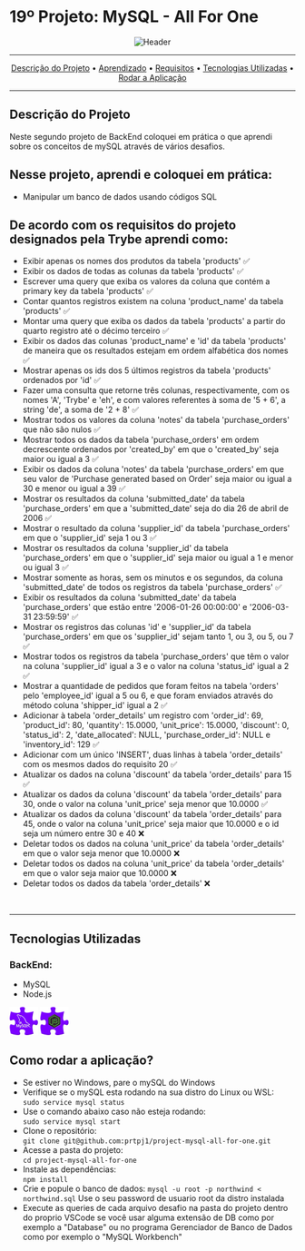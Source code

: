 # 19º Projeto: MySQL - All For One

<p align="center">
<img src="" alt="Header" />
<hr/>

<p align="center">
<a href="#descrição-do-projeto">Descrição do Projeto</a> •
<a href="#nesse-projeto-aprendi-e-coloquei-em-prática">Aprendizado</a> •
<a href="#de-acordo-com-os-requisitos-do-projeto-designados-pela-trybe-aprendi-como">Requisitos</a> •
<a href="#tecnologias-utilizadas">Tecnologias Utilizadas</a> •
<a href="#como-rodar-a-aplicação">Rodar a Aplicação</a>
</p>
<hr/>

## Descrição do Projeto
Neste segundo projeto de BackEnd coloquei em prática o que aprendi sobre os conceitos de mySQL através de vários desafios.<br>

## Nesse projeto, aprendi e coloquei em prática:
- Manipular um banco de dados usando códigos SQL 

## De acordo com os requisitos do projeto designados pela Trybe aprendi como:
- Exibir apenas os nomes dos produtos da tabela 'products' ✅
- Exibir os dados de todas as colunas da tabela 'products' ✅
- Escrever uma query que exiba os valores da coluna que contém a primary key da tabela 'products' ✅
- Contar quantos registros existem na coluna 'product_name' da tabela 'products' ✅
- Montar uma query que exiba os dados da tabela 'products' a partir do quarto registro até o décimo terceiro ✅
- Exibir os dados das colunas 'product_name' e 'id' da tabela 'products' de maneira que os resultados estejam em ordem alfabética dos nomes ✅
- Mostrar apenas os ids dos 5 últimos registros da tabela 'products' ordenados por 'id' ✅
- Fazer uma consulta que retorne três colunas, respectivamente, com os nomes 'A', 'Trybe' e 'eh', e com valores referentes à soma de '5 + 6', a string 'de', a soma de '2 + 8' ✅
- Mostrar todos os valores da coluna 'notes' da tabela 'purchase_orders' que não são nulos ✅
- Mostrar todos os dados da tabela 'purchase_orders' em ordem decrescente ordenados por 'created_by' em que o 'created_by' seja maior ou igual a 3 ✅
- Exibir os dados da coluna 'notes' da tabela 'purchase_orders' em que seu valor de 'Purchase generated based on Order' seja maior ou igual a 30 e menor ou igual a 39 ✅
- Mostrar os resultados da coluna 'submitted_date' da tabela 'purchase_orders' em que a 'submitted_date' seja do dia 26 de abril de 2006 ✅
- Mostrar o resultado da coluna 'supplier_id' da tabela 'purchase_orders' em que o 'supplier_id' seja 1 ou 3 ✅
- Mostrar os resultados da coluna 'supplier_id' da tabela 'purchase_orders' em que o 'supplier_id' seja maior ou igual a 1 e menor ou igual 3 ✅
- Mostrar somente as horas, sem os minutos e os segundos, da coluna 'submitted_date' de todos os registros da tabela 'purchase_orders' ✅
- Exibir os resultados da coluna 'submitted_date' da tabela 'purchase_orders' que estão entre '2006-01-26 00:00:00' e '2006-03-31 23:59:59' ✅
- Mostrar os registros das colunas 'id' e 'supplier_id' da tabela 'purchase_orders' em que os 'supplier_id' sejam tanto 1, ou 3, ou 5, ou 7 ✅
- Mostrar todos os registros da tabela 'purchase_orders' que têm o valor na coluna 'supplier_id' igual a 3 e o valor na coluna 'status_id' igual a 2 ✅
- Mostrar a quantidade de pedidos que foram feitos na tabela 'orders' pelo 'employee_id' igual a 5 ou 6, e que foram enviados através do método coluna 'shipper_id' igual a 2 ✅
- Adicionar à tabela 'order_details' um registro com 'order_id': 69, 'product_id': 80, 'quantity': 15.0000, 'unit_price': 15.0000, 'discount': 0, 'status_id': 2, 'date_allocated': NULL, 'purchase_order_id': NULL e 'inventory_id': 129 ✅
- Adicionar com um único 'INSERT', duas linhas à tabela 'order_details' com os mesmos dados do requisito 20 ✅
- Atualizar os dados na coluna 'discount' da tabela 'order_details' para 15 ✅
- Atualizar os dados da coluna 'discount' da tabela 'order_details' para 30, onde o valor na coluna 'unit_price' seja menor que 10.0000 ✅
- Atualizar os dados da coluna 'discount' da tabela 'order_details' para 45, onde o valor na coluna 'unit_price' seja maior que 10.0000 e o id seja um número entre 30 e 40 ❌
- Deletar todos os dados na coluna 'unit_price' da tabela 'order_details' em que o valor seja menor que 10.0000 ❌
- Deletar todos os dados na coluna 'unit_price' da tabela 'order_details' em que o valor seja maior que 10.0000 ❌
- Deletar todos os dados da tabela 'order_details' ❌
<br>
<hr/>

## Tecnologias Utilizadas

### BackEnd:
- MySQL
- Node.js

<a href="https://www.mysql.com/" target="_blank" rel="noreferrer"><img src="https://github.com/prtpj1/prtpj1/blob/main/Github Imgs/mySQL2.png" width="50" height="50" alt="MySQL Icon" /></a>
<a href="https://nodejs.org/en/" target="_blank" rel="noreferrer"><img src="https://github.com/prtpj1/prtpj1/blob/main/Github Imgs/NodeJS2.png" width="50" height="50" alt="NodeJS Icon" /></a>

## Como rodar a aplicação?
- Se estiver no Windows, pare o mySQL do Windows
- Verifique se o mySQL esta rodando na sua distro do Linux ou WSL: <br>
`sudo service mysql status`
- Use o comando abaixo caso não esteja rodando: <br>
`sudo service mysql start`
- Clone o repositório: <br>
`git clone git@github.com:prtpj1/project-mysql-all-for-one.git`
- Acesse a pasta do projeto: <br>
`cd project-mysql-all-for-one`
- Instale as dependências: <br>
`npm install`
- Crie e popule o banco de dados:
`mysql -u root -p northwind < northwind.sql` Use o seu password de usuario root da distro instalada
- Execute as queries de cada arquivo desafio na pasta do projeto dentro do proprio VSCode se você usar alguma extensão de DB como por exemplo a "Database" ou no programa Gerenciador de Banco de Dados como por exemplo o "MySQL Workbench"






